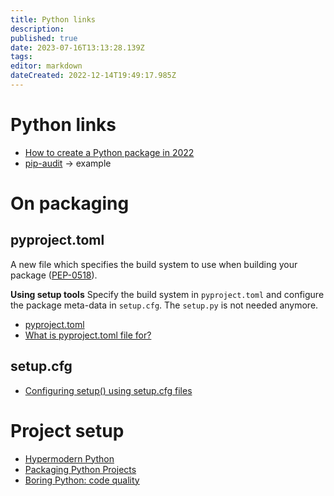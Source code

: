 ```yaml
---
title: Python links
description: 
published: true
date: 2023-07-16T13:13:28.139Z
tags: 
editor: markdown
dateCreated: 2022-12-14T19:49:17.985Z
---
```


# Python links

* [How to create a Python package in 2022](https://mathspp.com/blog/how-to-create-a-python-package-in-2022)
* [pip-audit](https://github.com/pypa/pip-audit/blob/main/pyproject.toml) -> example

# On packaging

## pyproject.toml

A new file which specifies the build system to use when building your package ([PEP-0518](https://www.python.org/dev/peps/pep-0518/)). 

**Using setup tools**
Specify the build system in `pyproject.toml` and configure the package meta-data in `setup.cfg`. The `setup.py` is not needed anymore.

* [pyproject.toml](https://martin-thoma.com/pyproject-toml/)
* [What is pyproject.toml file for?](https://stackoverflow.com/questions/62983756/what-is-pyproject-toml-file-for)

## setup.cfg

* [Configuring setup() using setup.cfg files](https://setuptools.pypa.io/en/latest/userguide/declarative_config.html)


# Project setup

* [Hypermodern Python](https://cjolowicz.github.io/posts/hypermodern-python-01-setup/)
* [Packaging Python Projects](https://packaging.python.org/en/latest/tutorials/packaging-projects/)
* [Boring Python: code quality](https://www.b-list.org/weblog/2022/dec/19/boring-python-code-quality/)